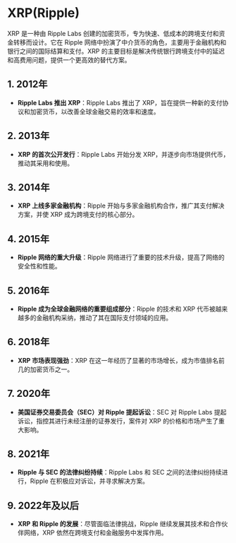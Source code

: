 # XRP(Ripple)

XRP 是一种由 Ripple Labs 创建的加密货币，专为快速、低成本的跨境支付和资金转移而设计。它在 Ripple 网络中扮演了中介货币的角色，主要用于金融机构和银行之间的国际结算和支付。XRP 的主要目标是解决传统银行跨境支付中的延迟和高费用问题，提供一个更高效的替代方案。

<DocsAD/>


## 1. 2012年
- **Ripple Labs 推出 XRP**：Ripple Labs 推出了 XRP，旨在提供一种新的支付协议和加密货币，以改善全球金融交易的效率和速度。

## 2. 2013年
- **XRP 的首次公开发行**：Ripple Labs 开始分发 XRP，并逐步向市场提供代币，推动其采用和使用。

## 3. 2014年
- **XRP 上线多家金融机构**：Ripple 开始与多家金融机构合作，推广其支付解决方案，并使 XRP 成为跨境支付的核心部分。

## 4. 2015年
- **Ripple 网络的重大升级**：Ripple 网络进行了重要的技术升级，提高了网络的安全性和性能。

## 5. 2016年
- **Ripple 成为全球金融网络的重要组成部分**：Ripple 的技术和 XRP 代币被越来越多的金融机构采纳，推动了其在国际支付领域的应用。

## 6. 2018年
- **XRP 市场表现强劲**：XRP 在这一年经历了显著的市场增长，成为市值排名前几的加密货币之一。

## 7. 2020年
- **美国证券交易委员会（SEC）对 Ripple 提起诉讼**：SEC 对 Ripple Labs 提起诉讼，指控其进行未经注册的证券发行，案件对 XRP 的价格和市场产生了重大影响。

## 8. 2021年
- **Ripple 与 SEC 的法律纠纷持续**：Ripple Labs 和 SEC 之间的法律纠纷持续进行，Ripple 在积极应对诉讼，并寻求解决方案。

## 9. 2022年及以后
- **XRP 和 Ripple 的发展**：尽管面临法律挑战，Ripple 继续发展其技术和合作伙伴网络，XRP 依然在跨境支付和金融服务中发挥作用。